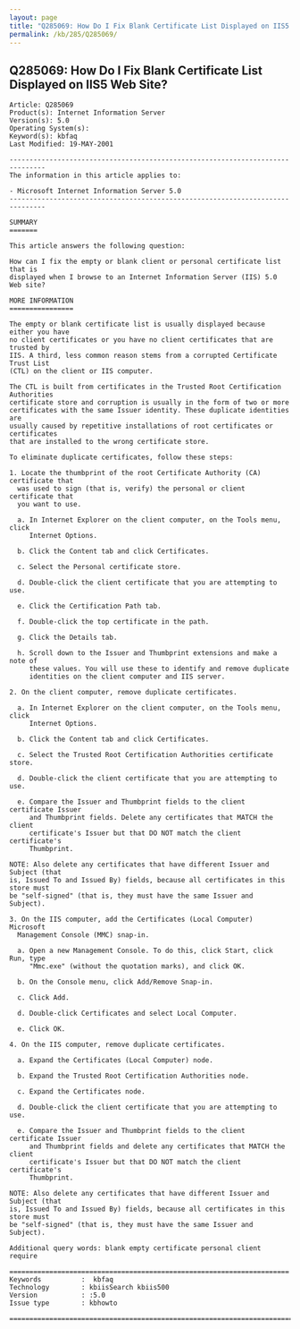 ```yaml
---
layout: page
title: "Q285069: How Do I Fix Blank Certificate List Displayed on IIS5 Web Site?"
permalink: /kb/285/Q285069/
---
```


## Q285069: How Do I Fix Blank Certificate List Displayed on IIS5 Web Site?

	Article: Q285069
	Product(s): Internet Information Server
	Version(s): 5.0
	Operating System(s): 
	Keyword(s): kbfaq
	Last Modified: 19-MAY-2001
	
	-------------------------------------------------------------------------------
	The information in this article applies to:
	
	- Microsoft Internet Information Server 5.0 
	-------------------------------------------------------------------------------
	
	SUMMARY
	=======
	
	This article answers the following question:
	
	How can I fix the empty or blank client or personal certificate list that is
	displayed when I browse to an Internet Information Server (IIS) 5.0 Web site?
	
	MORE INFORMATION
	================
	
	The empty or blank certificate list is usually displayed because either you have
	no client certificates or you have no client certificates that are trusted by
	IIS. A third, less common reason stems from a corrupted Certificate Trust List
	(CTL) on the client or IIS computer.
	
	The CTL is built from certificates in the Trusted Root Certification Authorities
	certificate store and corruption is usually in the form of two or more
	certificates with the same Issuer identity. These duplicate identities are
	usually caused by repetitive installations of root certificates or certificates
	that are installed to the wrong certificate store.
	
	To eliminate duplicate certificates, follow these steps:
	
	1. Locate the thumbprint of the root Certificate Authority (CA) certificate that
	  was used to sign (that is, verify) the personal or client certificate that
	  you want to use.
	
	  a. In Internet Explorer on the client computer, on the Tools menu, click
	     Internet Options.
	
	  b. Click the Content tab and click Certificates.
	
	  c. Select the Personal certificate store.
	
	  d. Double-click the client certificate that you are attempting to use.
	
	  e. Click the Certification Path tab.
	
	  f. Double-click the top certificate in the path.
	
	  g. Click the Details tab.
	
	  h. Scroll down to the Issuer and Thumbprint extensions and make a note of
	     these values. You will use these to identify and remove duplicate
	     identities on the client computer and IIS server.
	
	2. On the client computer, remove duplicate certificates.
	
	  a. In Internet Explorer on the client computer, on the Tools menu, click
	     Internet Options.
	
	  b. Click the Content tab and click Certificates.
	
	  c. Select the Trusted Root Certification Authorities certificate store.
	
	  d. Double-click the client certificate that you are attempting to use.
	
	  e. Compare the Issuer and Thumbprint fields to the client certificate Issuer
	     and Thumbprint fields. Delete any certificates that MATCH the client
	     certificate's Issuer but that DO NOT match the client certificate's
	     Thumbprint.
	
	NOTE: Also delete any certificates that have different Issuer and Subject (that
	is, Issued To and Issued By) fields, because all certificates in this store must
	be "self-signed" (that is, they must have the same Issuer and Subject).
	
	3. On the IIS computer, add the Certificates (Local Computer) Microsoft
	  Management Console (MMC) snap-in.
	
	  a. Open a new Management Console. To do this, click Start, click Run, type
	     "Mmc.exe" (without the quotation marks), and click OK.
	
	  b. On the Console menu, click Add/Remove Snap-in.
	
	  c. Click Add.
	
	  d. Double-click Certificates and select Local Computer.
	
	  e. Click OK.
	
	4. On the IIS computer, remove duplicate certificates.
	
	  a. Expand the Certificates (Local Computer) node.
	
	  b. Expand the Trusted Root Certification Authorities node.
	
	  c. Expand the Certificates node.
	
	  d. Double-click the client certificate that you are attempting to use.
	
	  e. Compare the Issuer and Thumbprint fields to the client certificate Issuer
	     and Thumbprint fields and delete any certificates that MATCH the client
	     certificate's Issuer but that DO NOT match the client certificate's
	     Thumbprint.
	
	NOTE: Also delete any certificates that have different Issuer and Subject (that
	is, Issued To and Issued By) fields, because all certificates in this store must
	be "self-signed" (that is, they must have the same Issuer and Subject).
	
	Additional query words: blank empty certificate personal client require
	
	======================================================================
	Keywords          :  kbfaq
	Technology        : kbiisSearch kbiis500
	Version           : :5.0
	Issue type        : kbhowto
	
	=============================================================================
	
